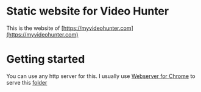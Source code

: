 # Static website for Video Hunter

This is the website of [https://myvideohunter.com](https://myvideohunter.com)

# Getting started

You can use any http server for this. I usually use [Webserver for Chrome](https://chrome.google.com/webstore/detail/web-server-for-chrome/ofhbbkphhbklhfoeikjpcbhemlocgigb)
to serve this [folder](/public)
